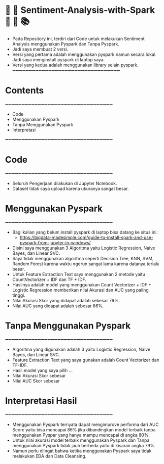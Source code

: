# 🎈 🎉 Sentiment-Analysis-with-Spark 🎊 🎈 📚 

- Pada Repository ini, terdiri dari Code untuk melakukan Sentiment Analysis menggunakan Pyspark dan Tanpa Pyspark.
- Jadi saya membuat 2 versi.
- Versi yang pertama adalah menggunakan pyspark namun secara lokal. Jadi saya menginstall pyspark di laptop saya.
- Versi yang kedua adalah menggunakan library selain pyspark.
➖➖➖➖➖➖➖➖➖➖➖➖➖➖➖➖➖➖➖➖➖➖➖➖➖➖➖➖➖➖➖➖➖  

# Contents
➖➖➖➖➖➖➖➖➖➖➖➖➖➖➖➖➖➖➖➖➖➖➖➖➖➖➖➖➖➖➖➖➖  

- Code
- Menggunakan Pyspark
- Tanpa Menggunakan Pyspark
- Interpretasi

➖➖➖➖➖➖➖➖➖➖➖➖➖➖➖➖➖➖➖➖➖➖➖➖➖➖➖➖➖➖➖➖➖

# Code
➖➖➖➖➖➖➖➖➖➖➖➖➖➖➖➖➖➖➖➖➖➖➖➖➖➖➖➖➖➖➖➖➖

- Seluruh Pengerjaan dilakukan di Jupyter Notebook.
- Dataset tidak saya upload karena ukuranya sangat besar.

# Menggunakan Pyspark
➖➖➖➖➖➖➖➖➖➖➖➖➖➖➖➖➖➖➖➖➖➖➖➖➖➖➖➖➖➖➖➖➖
- Bagi kalian yang belum install pyspark di laptop bisa datang ke situs ini:
  - https://bigdata-madesimple.com/guide-to-install-spark-and-use-pyspark-from-jupyter-in-windows/
- Disini saya menggunakan 3 Algoritma yaitu Logistic Regression, Naive Bayes, dan Linear SVC.
- Saya tidak menggunakan algoritma seperti Decision Tree, KNN, SVM, Random Forest karena waktu ngerun sangat lama karena datanya terlalu besar.
- Untuk Feature Extraction Text saya menggunakan 2 metode yaitu CountVectorizer + IDF dan TF + IDF.
- Hasilnya adalah model yang menggunakan Count Vectorizer + IDF + Logistic Regression memberikan nilai Akurasi dan AUC yang paling tinggi.
- Nilai Akurasi Skor yang didapat adalah sebesar 79%.
- Nilai AUC yang didapat adalah sebesar 86%.

# Tanpa Menggunakan Pyspark
➖➖➖➖➖➖➖➖➖➖➖➖➖➖➖➖➖➖➖➖➖➖➖➖➖➖➖➖➖➖➖➖➖

- Algoritma yang digunakan adalah 3 yaitu Logistic Regression, Naive Bayes, dan Linear SVC.
- Feature Extraction Text yang saya gunakan adalah Count Vectorizer dan TF-IDF.
- Hasil model yang saya pilih ...
- Nilai Akurasi Skor sebesar
- Nilai AUC Skor sebesar


# Interpretasi Hasil
➖➖➖➖➖➖➖➖➖➖➖➖➖➖➖➖➖➖➖➖➖➖➖➖➖➖➖➖➖➖➖➖➖

- Menggunakan Pyspark ternyata dapat mengimprove performa dari AUC Score yaitu bisa mencapai 86% jika dibandingkan model terbaik tanpa menggunakan Pyspar yang hanya mampu mencapai di angka 80%.
- Untuk nilai akurasi model terbaik menggunakan Pyspark dan Tanpa menggunakan Pyspark tidak jauh berbeda yaitu di kisaran angka 79%.
- Namun perlu diingat bahwa ketika menggunakan Pyspark saya tidak melakukan EDA dan Data Cleansing.

